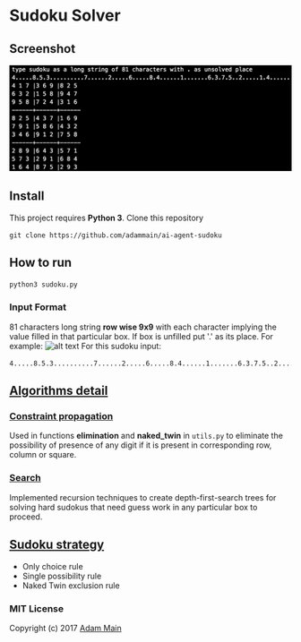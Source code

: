# Sudoku Solver

## Screenshot
![alt text](https://github.com/adammain/ai-agent-sudoku/blob/master/images/sample.png)

## Install
This project requires **Python 3**.
Clone this repository
```
git clone https://github.com/adammain/ai-agent-sudoku
```
## How to run
```python
python3 sudoku.py
```
### Input Format
81 characters long string **row wise 9x9** with each character implying the value filled in that particular box. If box is unfilled put '.' as its place.
For example:
![alt text](https://github.com/adammain/ai-agent-sudoku/blob/master/images/sudoku.png)
For this sudoku input:
```
4.....8.5.3..........7......2.....6.....8.4......1.......6.3.7.5..2.....1.4......
```

## [Algorithms detail](http://norvig.com/sudoku.html)
### [Constraint propagation](http://www.lirmm.fr/~bessiere/stock/TR06020.pdf)
Used in functions **elimination** and **naked_twin** in ```utils.py``` to eliminate the possibility of presence of any digit if it is present in corresponding row, column or square.

### [Search](http://intelligence.worldofcomputing.net/ai-search/depth-first-search.html)
Implemented recursion techniques to create depth-first-search trees for solving hard sudokus that need guess work in any particular box to proceed.

## [Sudoku strategy](http://sudokudragon.com/sudokustrategy.htm)
* Only choice rule
* Single possibility rule
* Naked Twin exclusion rule

### MIT License

Copyright (c) 2017 [Adam Main](http://adammain.github.io)
